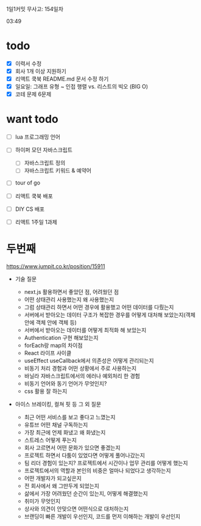 1일1커밋 무사고: 154일차

03:49

# todo

- [x] 이력서 수정
- [x] 회사 1개 이상 지원하기
- [x] 리액트 쿡북 README.md 문서 수정 하기
- [x] 일요일: 그래프 유형 ~ 인접 행렬 vs. 리스트의 빅오 (BIG O)
- [x] 코테 문제 6문제

# want todo

- [ ] lua 프로그래밍 언어
- [ ] 하이퍼 모던 자바스크립트
  - [ ] 자바스크립트 정의
  - [ ] 자바스크립트 키워드 & 예약어
- [ ] tour of go
- [ ] 리액트 쿡북 배포
- [ ] DIY CS 배포
- [ ] 리액트 1주일 1과제


# 두번째

https://www.jumpit.co.kr/position/15911

- 기술 질문
  - next.js 활용하면서 좋았던 점, 어려웠던 점
  - 어떤 상태관리 사용했는지 왜 사용했는지
  - 그럼 상태관리 하면서 어떤 경우에 활용했고 어떤 데이터를 다뤘는지
  - 서버에서 받아오는 데이터 구조가 복잡한 경우를 어떻게 대처해 보았는지(객체 안에 객체 안에 객체 등)
  -  서버에서 받아오는 데이터를 어떻게 최적화 해 보았는지
  - Authentication 구현 해보았는지
  - forEach랑 map의 차이점
  - React 라이프 사이클
  - useEffect useCallback에서 의존성은 어떻게 관리되는지
  - 비동기 처리 경험과 어떤 상황에서 주로 사용하는지
  - 바닐라 자바스크립트에서의 에러나 예외처리 한 경험
  - 비동기 언어와 동기 언어가 무엇인지?
  - css 활용 잘 하는지

- 아이스 브레이킹, 컬쳐 핏 등 그 외 질문
  - 최근 어떤 서비스를 보고 좋다고 느꼈는지
  - 유튜브 어떤 채널 구독하는지
  - 가장 최근에 언제 화냈고 왜 화냈는지
  - 스트레스 어떻게 푸는지
  - 회사 고르면서 어떤 문화가 있으면 좋겠는지
  - 프로젝트 하면서 다툼이 있었다면 어떻게 풀어나갔는지
  - 팀 리더 경험이 있는지? 프로젝트에서 시간이나 업무 관리를 어떻게 했는지
  - 프로젝트에서의 역할과 본인의 비중은 얼마나 되었다고 생각하는지
  - 어떤 개발자가 되고싶은지
  - 전 회사에서 왜 그만두게 되었는지
  - 삶에서 가장 어려웠던 순간이 있는지, 어떻게 해결했는지
  - 취미가 무엇인지
  - 상사와 의견이 안맞으면 어떤식으로 대처하는지
  - 브랜딩이 빠른 개발이 우선인지, 코드를 먼저 이해하는 개발이 우선인지


